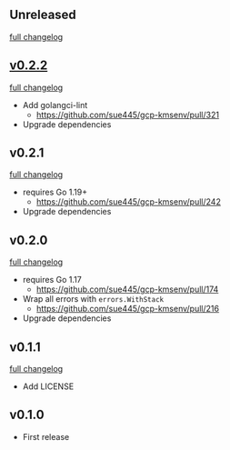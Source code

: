 ## Unreleased
[full changelog](http://github.com/sue445/gcp-kmsenv/compare/v0.2.1...master)

## [v0.2.2](https://github.com/sue445/gcp-kmsenv/releases/tag/v0.2.2)
[full changelog](http://github.com/sue445/gcp-kmsenv/compare/v0.2.1...v0.2.2)

* Add golangci-lint
  * https://github.com/sue445/gcp-kmsenv/pull/321
* Upgrade dependencies

## v0.2.1
[full changelog](http://github.com/sue445/gcp-kmsenv/compare/v0.2.1...v0.2.2)

* requires Go 1.19+
  * https://github.com/sue445/gcp-kmsenv/pull/242
* Upgrade dependencies

## v0.2.0
[full changelog](http://github.com/sue445/gcp-kmsenv/compare/v0.1.1...v0.2.0)

* requires Go 1.17
  * https://github.com/sue445/gcp-kmsenv/pull/174
* Wrap all errors with `errors.WithStack`
  * https://github.com/sue445/gcp-kmsenv/pull/216
* Upgrade dependencies

## v0.1.1
[full changelog](http://github.com/sue445/gcp-kmsenv/compare/v0.1.0...v0.1.1)

* Add LICENSE

## v0.1.0
* First release
